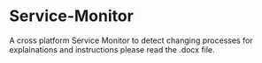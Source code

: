 # Service-Monitor
A cross platform Service Monitor to detect changing processes
 for explainations and instructions please read the .docx file.
